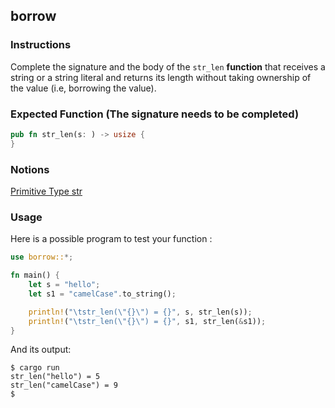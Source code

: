 ## borrow

### Instructions

Complete the signature and the body of the `str_len` **function** that receives a string or a string literal and returns its length without taking ownership of the value (i.e, borrowing the value).

### Expected Function (The signature needs to be completed)

```rust
pub fn str_len(s: ) -> usize {
}
```

### Notions

[Primitive Type str](https://doc.rust-lang.org/std/primitive.str.html)

### Usage

Here is a possible program to test your function :

```rust
use borrow::*;

fn main() {
	let s = "hello";
	let s1 = "camelCase".to_string();

	println!("\tstr_len(\"{}\") = {}", s, str_len(s));
	println!("\tstr_len(\"{}\") = {}", s1, str_len(&s1));
}
```

And its output:

```console
$ cargo run
str_len("hello") = 5
str_len("camelCase") = 9
$
```
